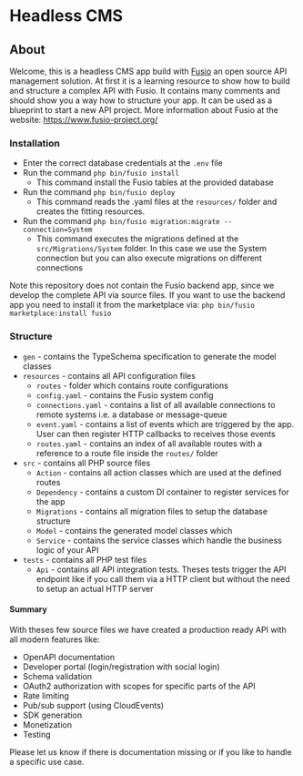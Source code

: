 
# Headless CMS

## About

Welcome, this is a headless CMS app build with [Fusio](https://github.com/apioo/fusio)
an open source API management solution. At first it is a learning resource to
show how to build and structure a complex API with Fusio. It contains many
comments and should show you a way how to structure your app. It can be used as
a blueprint to start a new API project. More information about Fusio at the
website: https://www.fusio-project.org/

### Installation

* Enter the correct database credentials at the `.env` file
* Run the command `php bin/fusio install`
  * This command install the Fusio tables at the provided database
* Run the command `php bin/fusio deploy`
  * This command reads the .yaml files at the `resources/` folder and creates
    the fitting resources.
* Run the command `php bin/fusio migration:migrate --connection=System`
  * This command executes the migrations defined at the `src/Migrations/System`
    folder. In this case we use the System connection but you can also execute
    migrations on different connections 

Note this repository does not contain the Fusio backend app, since we develop
the complete API via source files. If you want to use the backend app you need
to install it from the marketplace via: `php bin/fusio marketplace:install fusio`

### Structure

* `gen` - contains the TypeSchema specification to generate the model classes
* `resources` - contains all API configuration files
  * `routes` - folder which contains route configurations
  * `config.yaml` - contains the Fusio system config
  * `connections.yaml` - contains a list of all available connections to remote systems i.e. a database or message-queue
  * `event.yaml` - contains a list of events which are triggered by the app. User can then register HTTP callbacks to receives those events
  * `routes.yaml` - contains an index of all available routes with a reference to a route file inside the `routes/` folder
* `src` - contains all PHP source files
  * `Action` - contains all action classes which are used at the defined routes
  * `Dependency` - contains a custom DI container to register services for the app
  * `Migrations` - contains all migration files to setup the database structure
  * `Model` - contains the generated model classes which
  * `Service` - contains the service classes which handle the business logic of your API
* `tests` - contains all PHP test files
  * `Api` - contains all API integration tests. Theses tests trigger the API endpoint like if you call them via a HTTP client but without the need to setup an actual HTTP server

#### Summary

With theses few source files we have created a production ready API with all
modern features like:

* OpenAPI documentation
* Developer portal (login/registration with social login)
* Schema validation
* OAuth2 authorization with scopes for specific parts of the API
* Rate limiting
* Pub/sub support (using CloudEvents)
* SDK generation
* Monetization
* Testing

Please let us know if there is documentation missing or if you like to handle
a specific use case.
